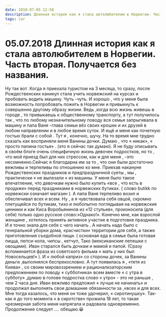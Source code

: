 ```yaml
---
date: 2018-07-05 12:58
description: Длинная история как я стала автолюбителем в Норвегии. Часть вторая. Получается без названия.
tags: car
---
```

# 05.07.2018 Длинная история как я стала автолюбителем в Норвегии. Часть вторая. Получается без названия.

Ну так вот .Когда я приехала туристом на 3 месяца, то сразу, после Рождественских каникул стала учить норвежский на курсах и пробовать водить машину. Чуть -чуть.  И хорошо , что у меня была возможность попробовать пожить в Норвегии  и привыкнуть к совершенно другому образу жизни. Ведь ,когда всю жизнь живешь в городе , то привыкаешь к общественному транспорту, а тут получилось так , что по любому незначительному поводу вся семья запрыгивала в машину и  папа Ваня -глава семьи вёз своих крошек и их друзей в любом направлении и в любое время суток. И ещё и меня как почетную гостью брали с собой . Тут я , конечно, шучу. На то время мне трудно сказать  как восприняли меня Ванины дочки. Думаю , что « никак», « просто папина гостья» . (это я сейчас так думаю). Я не буду описывать в своём блоге очень специфичную жизнь  девочек подростков, но то , что мой приезд был для них стрессом, как и для меня , -это несомненно.Сейчас я благодарна им за то , что они были достаточно вежливы и терпеливы по отношению ко мне. Приехав накануне Рождественских праздников и предпраздничной суеты , мы , практически  « не вылезали « из машины.  У меня было такое впечатление, что девочкам нужно было купить «все , что есть в продаже»  перед праздниками  в норвежских бутиках. ( слово butikk по норвежски означает магазин ). А папа Ваня терпеливо возил и обеспечивал всех и всем. Ну , а я чувствовала себя овцой, скромно плетущейся по бутикам, тихо и любопытно поглядывая на норвежские ценники и как Киса Воробьянинов из «12 стульев», произносила (для себя) только одно русское слово:»Однако!».     Конечно мне, как взрослой женщине , хотелось принять активное участие в подготовке праздника. И я точно знала для себя с чего начать . А начать надо было с генеральной уборки дома, «расчистки» территории для себя, а также приготовления съедобной пищи. ( основная еда в семье была готовая пицца, пепси-кола, чипсы , кетчуп, Тако (мексиканские лепешки с овощами).  Иван старался быть дочкам и мамой и папой. (Сразу вспоминается фраза из советского фильма « мать у них был Новосельцев!» ). И « любой каприз» со стороны дочек, за Ванины деньги ,выполнялся беспрекословно.  А тут появилась я , «тетя из Киева» , со своим мировоззрением и рационализаторским предложением по поводу « субботника» всем вместе  « с утра в субботу» ,думаю в голове подростка слово « утро» - это не раньше , чем 2 часа дня.  Иван вежливо предложил « лучше не начинать»  и  продолжал  выполнять свои домашние обязанности за ,«всех и для всех.  Мне тогда казалось, что меня он тоже удочерил, « сиротинушку». Так-как я до того момента  « в сиротстве» прожила 18 лет, то такая чрезмерная забота   меня напрягала и радовала одновременно.   Продолжение следует .... обещаю.😀
